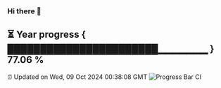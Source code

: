 ### Hi there 👋
⏳ Year progress { ███████████████████████▁▁▁▁▁▁▁ } 77.06 %
---
⏰ Updated on Wed, 09 Oct 2024 00:38:08 GMT
![Progress Bar CI](https://github.com/Moyi321/Moyi321/workflows/Progress%20Bar%20CI/badge.svg)
